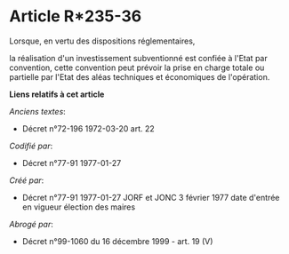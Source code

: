 # Article R*235-36

Lorsque, en vertu des dispositions réglementaires,

la réalisation d'un investissement subventionné est confiée à l'Etat par convention, cette convention peut prévoir la prise
en charge totale ou partielle par l'Etat des aléas techniques et économiques de l'opération.

**Liens relatifs à cet article**

_Anciens textes_:

  - Décret n°72-196 1972-03-20 art. 22

_Codifié par_:

  - Décret n°77-91 1977-01-27

_Créé par_:

  - Décret n°77-91 1977-01-27 JORF et JONC 3 février 1977 date d'entrée en vigueur élection des maires

_Abrogé par_:

  - Décret n°99-1060 du 16 décembre 1999 - art. 19 (V)
